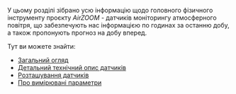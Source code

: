 ﻿У цьому розділі зібрано усю інформацію щодо головного фізичного інструменту проєкту _AirZOOM_ - датчиків моніторингу атмосферного повітря, що забезпечують нас інформацією по годинах за останню добу, а також пропонують прогноз на добу вперед. 

Тут ви можете знайти:

  - [Загальний огляд](general_description.md)
  - [Детальний технічний опис датчиків](sens_detail.md)
  - [Розташування датчиків](location.md)
  - [Про вимірювані параметри](factors/README.md)

